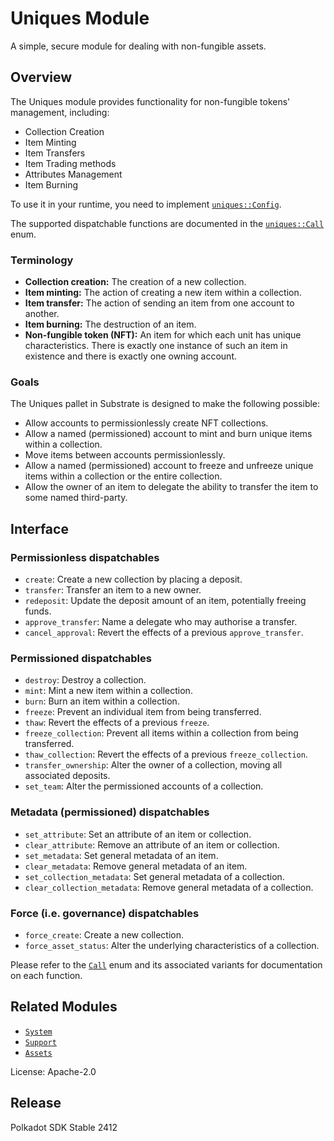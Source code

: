 # Uniques Module

A simple, secure module for dealing with non-fungible assets.

## Overview

The Uniques module provides functionality for non-fungible tokens' management, including:

* Collection Creation
* Item Minting
* Item Transfers
* Item Trading methods
* Attributes Management
* Item Burning

To use it in your runtime, you need to implement
[`uniques::Config`](https://paritytech.github.io/substrate/master/pallet_uniques/pallet/trait.Config.html).

The supported dispatchable functions are documented in the
[`uniques::Call`](https://paritytech.github.io/substrate/master/pallet_uniques/pallet/enum.Call.html) enum.

### Terminology

* **Collection creation:** The creation of a new collection.
* **Item minting:** The action of creating a new item within a collection.
* **Item transfer:** The action of sending an item from one account to another.
* **Item burning:** The destruction of an item.
* **Non-fungible token (NFT):** An item for which each unit has unique characteristics. There is exactly one instance of
  such an item in existence and there is exactly one owning account.

### Goals

The Uniques pallet in Substrate is designed to make the following possible:

* Allow accounts to permissionlessly create NFT collections.
* Allow a named (permissioned) account to mint and burn unique items within a collection.
* Move items between accounts permissionlessly.
* Allow a named (permissioned) account to freeze and unfreeze unique items within a collection or the entire collection.
* Allow the owner of an item to delegate the ability to transfer the item to some named third-party.

## Interface

### Permissionless dispatchables
* `create`: Create a new collection by placing a deposit.
* `transfer`: Transfer an item to a new owner.
* `redeposit`: Update the deposit amount of an item, potentially freeing funds.
* `approve_transfer`: Name a delegate who may authorise a transfer.
* `cancel_approval`: Revert the effects of a previous `approve_transfer`.

### Permissioned dispatchables
* `destroy`: Destroy a collection.
* `mint`: Mint a new item within a collection.
* `burn`: Burn an item within a collection.
* `freeze`: Prevent an individual item from being transferred.
* `thaw`: Revert the effects of a previous `freeze`.
* `freeze_collection`: Prevent all items within a collection from being transferred.
* `thaw_collection`: Revert the effects of a previous `freeze_collection`.
* `transfer_ownership`: Alter the owner of a collection, moving all associated deposits.
* `set_team`: Alter the permissioned accounts of a collection.

### Metadata (permissioned) dispatchables
* `set_attribute`: Set an attribute of an item or collection.
* `clear_attribute`: Remove an attribute of an item or collection.
* `set_metadata`: Set general metadata of an item.
* `clear_metadata`: Remove general metadata of an item.
* `set_collection_metadata`: Set general metadata of a collection.
* `clear_collection_metadata`: Remove general metadata of a collection.

### Force (i.e. governance) dispatchables
* `force_create`: Create a new collection.
* `force_asset_status`: Alter the underlying characteristics of a collection.

Please refer to the [`Call`](https://paritytech.github.io/substrate/master/pallet_uniques/pallet/enum.Call.html) enum
and its associated variants for documentation on each function.

## Related Modules

* [`System`](https://docs.rs/frame-system/latest/frame_system/)
* [`Support`](https://docs.rs/frame-support/latest/frame_support/)
* [`Assets`](https://docs.rs/pallet-assets/latest/pallet_assets/)

License: Apache-2.0


## Release

Polkadot SDK Stable 2412
